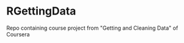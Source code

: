 RGettingData
============

Repo containing course project from "Getting and Cleaning Data" of Coursera
